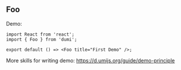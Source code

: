 
## Foo

Demo:

```tsx
import React from 'react';
import { Foo } from 'dumi';

export default () => <Foo title="First Demo" />;
```

More skills for writing demo: https://d.umijs.org/guide/demo-principle
